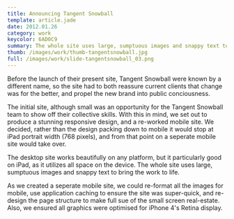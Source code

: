 ```yaml
---
title: Announcing Tangent Snowball
template: article.jade
date: 2012.01.26
category: work
keycolor: 6AD0C9
summary: The whole site uses large, sumptuous images and snappy text to bring the work to life
thumb: /images/work/thumb-tangentsnowball.jpg
full: /images/work/slide-tangentsnowball_03.png
---
```

Before the launch of their present site, Tangent Snowball were known by a different name, so the site had to both reassure current clients that change was for the better, and propel the new brand into public conciousness.

The initial site, although small was an opportunity for the Tangent Snowball team to show off their collective skills. With this in mind, we set out to produce a stunning responsive design, and a re-worked mobile site. We decided, rather than the design packing down to mobile it would stop at iPad portrait width (768 pixels), and from that point on a seperate mobile site would take over.

The desktop site works beautifully on any platform, but it particularly good on iPad, as it utilizes all space on the device. The whole site uses large, sumptuous images and snappy text to bring the work to life.

As we created a seperate mobile site, we could re-format all the images for mobile, use application caching to ensure the site was super-quick, and re-design the page structure to make full sue of the small screen real-estate. Also, we ensured all graphics were optimised for iPhone 4's Retina display.
